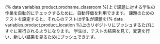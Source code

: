 {% data variables.product.prodname_classroom %}上で課題に対する学生の作業を自動的にチェックするために、自動評価を利用できます。 課題のためのテストを設定すると、それらのテストは学生が課題を{% data variables.product.product_location %}上のリポジトリにプッシュするたびにすぐに実行されるようになります。 学生は、テストの結果を見て、変更を行い、新しい結果を見るためにプッシュできます。
